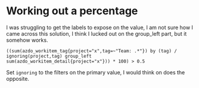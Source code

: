 # Working out a percentage

I was struggling to get the labels to expose on the value, I am not sure how I came across this solution, I think I lucked out on the group_left part, but it somehow works.

```
((sum(azdo_workitem_tag{project="x",tag=~"Team: .*"}) by (tag) / ignoring(project,tag) group_left sum(azdo_workitem_detail{project="x"})) * 100) > 0.5
```
Set `ignoring` to the filters on the primary value, I would think on does the opposite.
